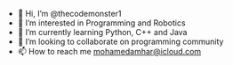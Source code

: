 - 👋 Hi, I’m @thecodemonster1
- 👀 I’m interested in Programming and Robotics
- 🌱 I’m currently learning Python, C++ and Java
- 💞️ I’m looking to collaborate on programming community
- 📫 How to reach me mohamedamhar@icloud.com

<!---
thecodemonster1/thecodemonster1 is a ✨ special ✨ repository because its `README.md` (this file) appears on your GitHub profile.
You can click the Preview link to take a look at your changes.
--->
